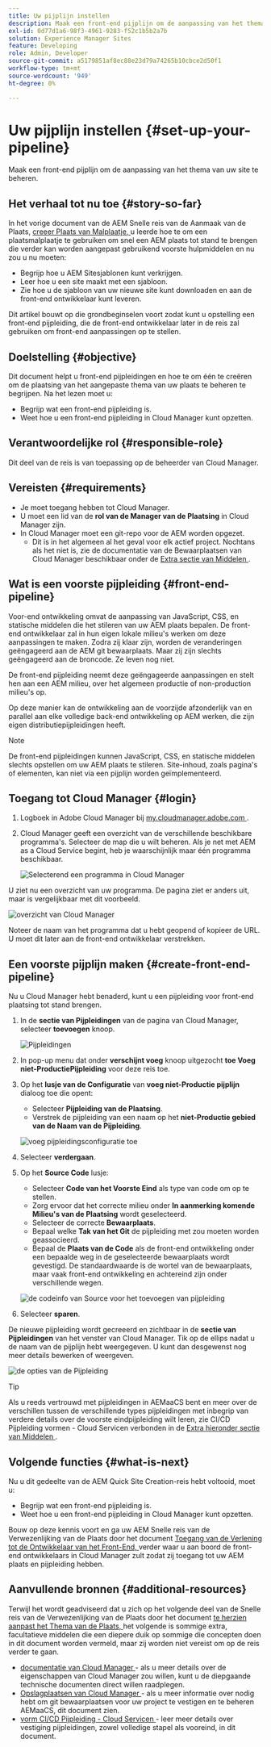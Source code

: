 ```yaml
---
title: Uw pijplijn instellen
description: Maak een front-end pijplijn om de aanpassing van het thema van uw site te beheren.
exl-id: 0d77d1a6-98f3-4961-9283-f52c1b5b2a7b
solution: Experience Manager Sites
feature: Developing
role: Admin, Developer
source-git-commit: a5179851af8ec88e23d79a74265b10cbce2d50f1
workflow-type: tm+mt
source-wordcount: '949'
ht-degree: 0%

---
```


# Uw pijplijn instellen {#set-up-your-pipeline}

Maak een front-end pijplijn om de aanpassing van het thema van uw site te beheren.

## Het verhaal tot nu toe {#story-so-far}

In het vorige document van de AEM Snelle reis van de Aanmaak van de Plaats, [ creeer Plaats van Malplaatje, ](create-site.md) u leerde hoe te om een plaatsmalplaatje te gebruiken om snel een AEM plaats tot stand te brengen die verder kan worden aangepast gebruikend voorste hulpmiddelen en nu zou u nu moeten:

* Begrijp hoe u AEM Sitesjablonen kunt verkrijgen.
* Leer hoe u een site maakt met een sjabloon.
* Zie hoe u de sjabloon van uw nieuwe site kunt downloaden en aan de front-end ontwikkelaar kunt leveren.

Dit artikel bouwt op die grondbeginselen voort zodat kunt u opstelling een front-end pijpleiding, die de front-end ontwikkelaar later in de reis zal gebruiken om front-end aanpassingen op te stellen.

## Doelstelling {#objective}

Dit document helpt u front-end pijpleidingen en hoe te om één te creëren om de plaatsing van het aangepaste thema van uw plaats te beheren te begrijpen. Na het lezen moet u:

* Begrijp wat een front-end pijpleiding is.
* Weet hoe u een front-end pijpleiding in Cloud Manager kunt opzetten.

## Verantwoordelijke rol {#responsible-role}

Dit deel van de reis is van toepassing op de beheerder van Cloud Manager.

## Vereisten {#requirements}

* Je moet toegang hebben tot Cloud Manager.
* U moet een lid van de **rol van de Manager van de Plaatsing** in Cloud Manager zijn.
* In Cloud Manager moet een git-repo voor de AEM worden opgezet.
   * Dit is in het algemeen al het geval voor elk actief project. Nochtans als het niet is, zie de documentatie van de Bewaarplaatsen van Cloud Manager beschikbaar onder de [ Extra sectie van Middelen ](#additional-resources).

## Wat is een voorste pijpleiding {#front-end-pipeline}

Voor-end ontwikkeling omvat de aanpassing van JavaScript, CSS, en statische middelen die het stileren van uw AEM plaats bepalen. De front-end ontwikkelaar zal in hun eigen lokale milieu&#39;s werken om deze aanpassingen te maken. Zodra zij klaar zijn, worden de veranderingen geëngageerd aan de AEM git bewaarplaats. Maar zij zijn slechts geëngageerd aan de broncode. Ze leven nog niet.

De front-end pijpleiding neemt deze geëngageerde aanpassingen en stelt hen aan een AEM milieu, over het algemeen productie of non-production milieu&#39;s op.

Op deze manier kan de ontwikkeling aan de voorzijde afzonderlijk van en parallel aan elke volledige back-end ontwikkeling op AEM werken, die zijn eigen distributiepijpleidingen heeft.

>[!NOTE]
>
>De front-end pijpleidingen kunnen JavaScript, CSS, en statische middelen slechts opstellen om uw AEM plaats te stileren. Site-inhoud, zoals pagina&#39;s of elementen, kan niet via een pijplijn worden geïmplementeerd.

## Toegang tot Cloud Manager {#login}

1. Logboek in Adobe Cloud Manager bij [ my.cloudmanager.adobe.com ](https://my.cloudmanager.adobe.com/).

1. Cloud Manager geeft een overzicht van de verschillende beschikbare programma&#39;s. Selecteer de map die u wilt beheren. Als je net met AEM as a Cloud Service begint, heb je waarschijnlijk maar één programma beschikbaar.

   ![ Selecterend een programma in Cloud Manager ](assets/cloud-manager-select-program.png)

U ziet nu een overzicht van uw programma. De pagina ziet er anders uit, maar is vergelijkbaar met dit voorbeeld.

![ overzicht van Cloud Manager ](assets/cloud-manager-overview.png)

Noteer de naam van het programma dat u hebt geopend of kopieer de URL. U moet dit later aan de front-end ontwikkelaar verstrekken.

## Een voorste pijplijn maken {#create-front-end-pipeline}

Nu u Cloud Manager hebt benaderd, kunt u een pijpleiding voor front-end plaatsing tot stand brengen.

1. In de **sectie van Pijpleidingen** van de pagina van Cloud Manager, selecteer **toevoegen** knoop.

   ![ Pijpleidingen ](assets/pipelines-add.png)

1. In pop-up menu dat onder **verschijnt voeg** knoop uitgezocht **toe Voeg niet-ProductiePijpleiding** voor deze reis toe.

1. Op het **lusje van de Configuratie** van **voeg niet-Productie pijplijn** dialoog toe die opent:
   * Selecteer **Pijpleiding van de Plaatsing**.
   * Verstrek de pijpleiding van een naam op het **niet-Productie gebied van de Naam van de Pijpleiding**.

   ![ voeg pijpleidingsconfiguratie ](assets/add-pipeline-configuration.png) toe

1. Selecteer **verdergaan**.

1. Op het **Source Code** lusje:
   * Selecteer **Code van het Voorste Eind** als type van code om op te stellen.
   * Zorg ervoor dat het correcte milieu onder **In aanmerking komende Milieu&#39;s van de Plaatsing** wordt geselecteerd.
   * Selecteer de correcte **Bewaarplaats**.
   * Bepaal welke **Tak van het Git** de pijpleiding met zou moeten worden geassocieerd.
   * Bepaal de **Plaats van de Code** als de front-end ontwikkeling onder een bepaalde weg in de geselecteerde bewaarplaats wordt gevestigd. De standaardwaarde is de wortel van de bewaarplaats, maar vaak front-end ontwikkeling en achtereind zijn onder verschillende wegen.

   ![ de codeinfo van Source voor het toevoegen van pijpleiding ](assets/add-pipeline-source-code.png)

1. Selecteer **sparen**.

De nieuwe pijpleiding wordt gecreeerd en zichtbaar in de **sectie van Pijpleidingen** van het venster van Cloud Manager. Tik op de ellips nadat u de naam van de pijplijn hebt weergegeven. U kunt dan desgewenst nog meer details bewerken of weergeven.

![ de opties van de Pijpleiding ](assets/new-pipeline.png)

>[!TIP]
>
>Als u reeds vertrouwd met pijpleidingen in AEMaaCS bent en meer over de verschillen tussen de verschillende types pijpleidingen met inbegrip van verdere details over de voorste eindpijpleiding wilt leren, zie CI/CD Pijpleiding vormen - Cloud Servicen verbonden in de [ Extra hieronder sectie van Middelen ](#additional-resources).

## Volgende functies {#what-is-next}

Nu u dit gedeelte van de AEM Quick Site Creation-reis hebt voltooid, moet u:

* Begrijp wat een front-end pijpleiding is.
* Weet hoe u een front-end pijpleiding in Cloud Manager kunt opzetten.

Bouw op deze kennis voort en ga uw AEM Snelle reis van de Verwezenlijking van de Plaats door het document [ Toegang van de Verlening tot de Ontwikkelaar van het Front-End, ](grant-access.md) verder waar u aan boord de front-end ontwikkelaars in Cloud Manager zult zodat zij toegang tot uw AEM plaats en pijpleiding hebben.

## Aanvullende bronnen {#additional-resources}

Terwijl het wordt geadviseerd dat u zich op het volgende deel van de Snelle reis van de Verwezenlijking van de Plaats door het document [ te herzien aanpast het Thema van de Plaats, ](customize-theme.md) het volgende is sommige extra, facultatieve middelen die een diepere duik op sommige die concepten doen in dit document worden vermeld, maar zij worden niet vereist om op de reis verder te gaan.

* [ documentatie van Cloud Manager ](https://experienceleague.adobe.com/docs/experience-manager-cloud-service/onboarding/onboarding-concepts/cloud-manager-introduction.html) - als u meer details over de eigenschappen van Cloud Manager zou willen, kunt u de diepgaande technische documenten direct willen raadplegen.
* [ Opslagplaatsen van Cloud Manager ](/help/implementing/cloud-manager/managing-code/managing-repositories.md) - als u meer informatie over nodig hebt om git bewaarplaatsen voor uw project te vestigen en te beheren AEMaaCS, dit document zien.
* [ vorm CI/CD Pijpleiding - Cloud Servicen ](/help/implementing/cloud-manager/configuring-pipelines/introduction-ci-cd-pipelines.md) - leer meer details over vestiging pijpleidingen, zowel volledige stapel als vooreind, in dit document.
